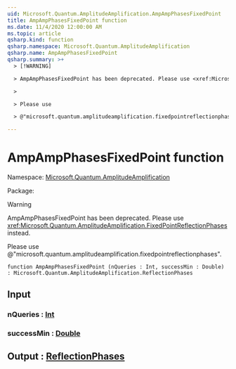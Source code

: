 ```yaml
---
uid: Microsoft.Quantum.AmplitudeAmplification.AmpAmpPhasesFixedPoint
title: AmpAmpPhasesFixedPoint function
ms.date: 11/4/2020 12:00:00 AM
ms.topic: article
qsharp.kind: function
qsharp.namespace: Microsoft.Quantum.AmplitudeAmplification
qsharp.name: AmpAmpPhasesFixedPoint
qsharp.summary: >+
  > [!WARNING]

  > AmpAmpPhasesFixedPoint has been deprecated. Please use <xref:Microsoft.Quantum.AmplitudeAmplification.FixedPointReflectionPhases> instead.

  >

  > Please use

  > @"microsoft.quantum.amplitudeamplification.fixedpointreflectionphases".

---
```


# AmpAmpPhasesFixedPoint function

Namespace: [Microsoft.Quantum.AmplitudeAmplification](xref:Microsoft.Quantum.AmplitudeAmplification)

Package: [](https://nuget.org/packages/)


> [!WARNING]
> AmpAmpPhasesFixedPoint has been deprecated. Please use <xref:Microsoft.Quantum.AmplitudeAmplification.FixedPointReflectionPhases> instead.
>
> Please use
> @"microsoft.quantum.amplitudeamplification.fixedpointreflectionphases".



```qsharp
function AmpAmpPhasesFixedPoint (nQueries : Int, successMin : Double) : Microsoft.Quantum.AmplitudeAmplification.ReflectionPhases
```


## Input

### nQueries : [Int](xref:microsoft.quantum.lang-ref.int)




### successMin : [Double](xref:microsoft.quantum.lang-ref.double)





## Output : [ReflectionPhases](xref:Microsoft.Quantum.AmplitudeAmplification.ReflectionPhases)

